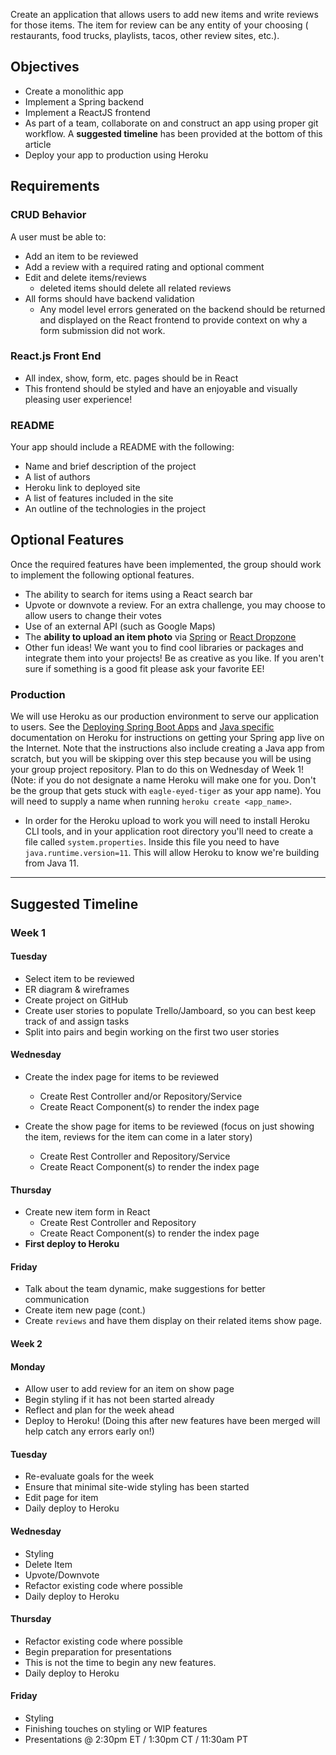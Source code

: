 Create an application that allows users to add new items and write reviews for those items. The item for review can be any entity of your choosing ( restaurants, food trucks, playlists, tacos, other review sites, etc.).

## Objectives

- Create a monolithic app
- Implement a Spring backend
- Implement a ReactJS frontend
- As part of a team, collaborate on and construct an app using proper git workflow. A **suggested timeline** has been provided at the bottom of this article
- Deploy your app to production using Heroku

## Requirements

### CRUD Behavior

A user must be able to:

- Add an item to be reviewed
- Add a review with a required rating and optional comment
- Edit and delete items/reviews
  - deleted items should delete all related reviews
- All forms should have backend validation
  - Any model level errors generated on the backend should be returned and displayed on the React frontend to provide context on why a form submission did not work.

### React.js Front End

- All index, show, form, etc. pages should be in React
- This frontend should be styled and have an enjoyable and visually pleasing user experience!

### README

Your app should include a README with the following:

- Name and brief description of the project
- A list of authors
- Heroku link to deployed site
- A list of features included in the site
- An outline of the technologies in the project

## Optional Features

Once the required features have been implemented, the group should work to implement the following optional features.

- The ability to search for items using a React search bar
- Upvote or downvote a review. For an extra challenge, you may choose to allow users to change their votes
- Use of an external API (such as Google Maps)
- The **ability to upload an item photo** via [Spring][spring] or [React Dropzone][react-dropzone]
- Other fun ideas! We want you to find cool libraries or packages and integrate them into your projects! Be as creative as you like. If you aren't sure if something is a good fit please ask your favorite EE!

### Production

We will use Heroku as our production environment to serve our application to users. See the [Deploying Spring Boot Apps][deploying-spring-boot-apps] and [Java specific][getting-started-with-java] documentation on Heroku for instructions on getting your Spring app live on the Internet. Note that the instructions also include creating a Java app from scratch, but you will be skipping over this step because you will be using your group project repository. Plan to do this on Wednesday of Week 1! (Note: if you do not designate a name Heroku will make one for you. Don't be the group that gets stuck with `eagle-eyed-tiger` as your app name). You will need to supply a name when running `heroku create <app_name>`.

- In order for the Heroku upload to work you will need to install Heroku CLI tools, and in your application root directory you'll need to create a file called `system.properties`. Inside this file you need to have `java.runtime.version=11`. This will allow Heroku to know we're building from Java 11.

---

## Suggested Timeline

### Week 1

#### Tuesday

- Select item to be reviewed
- ER diagram & wireframes
- Create project on GitHub
- Create user stories to populate Trello/Jamboard, so you can best keep track of and assign tasks
- Split into pairs and begin working on the first two user stories

#### Wednesday

- Create the index page for items to be reviewed

  - Create Rest Controller and/or Repository/Service
  - Create React Component(s) to render the index page

- Create the show page for items to be reviewed (focus on just showing the item, reviews for the item can come in a later story)
  - Create Rest Controller and Repository/Service
  - Create React Component(s) to render the index page

#### Thursday

- Create new item form in React
  - Create Rest Controller and Repository
  - Create React Component(s) to render the index page
- **First deploy to Heroku**

#### Friday

- Talk about the team dynamic, make suggestions for better communication
- Create item new page (cont.)
- Create `reviews` and have them display on their related items show page.

#### Week 2

#### Monday

- Allow user to add review for an item on show page
- Begin styling if it has not been started already
- Reflect and plan for the week ahead
- Deploy to Heroku! (Doing this after new features have been merged will help catch any errors early on!)

#### Tuesday

- Re-evaluate goals for the week
- Ensure that minimal site-wide styling has been started
- Edit page for item
- Daily deploy to Heroku

#### Wednesday

- Styling
- Delete Item
- Upvote/Downvote
- Refactor existing code where possible
- Daily deploy to Heroku

#### Thursday

- Refactor existing code where possible
- Begin preparation for presentations
- This is not the time to begin any new features.
- Daily deploy to Heroku

#### Friday

- Styling
- Finishing touches on styling or WIP features
- Presentations @ 2:30pm ET / 1:30pm CT / 11:30am PT

[getting-started-with-java]: https://devcenter.heroku.com/articles/getting-started-with-java
[deploying-spring-boot-apps]: https://devcenter.heroku.com/articles/deploying-spring-boot-apps-to-heroku
[spring]: https://spring.io/guides/gs/uploading-files
[react-dropzone]: https://react-dropzone.netlify.com/
